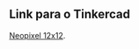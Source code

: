 ## Link para o Tinkercad

[Neopixel 12x12](https://www.tinkercad.com/things/fqs1IWTbt3b-neopixel-12x12/editel?sharecode=7nmSWJcfUU3L_3hLBoi6HJ4KPLUkvtMjQV6c-MrHK18=).
